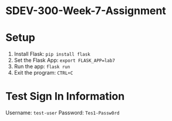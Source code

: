 # SDEV-300-Week-7-Assignment

# Setup
1. Install Flask: `pip install flask`
2. Set the Flask App: `export FLASK_APP=lab7`
3. Run the app: `flask run`
4. Exit the program: `CTRL+C`

# Test Sign In Information
Username: `test-user`
Password: `Tes1-Passw0rd`
